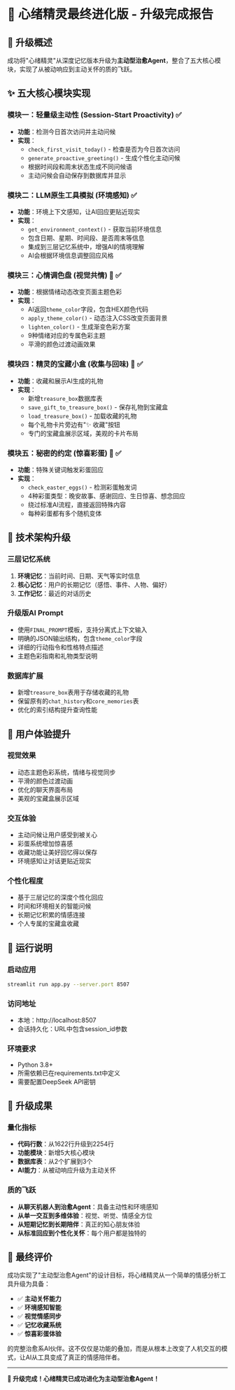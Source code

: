 # 🌟 心绪精灵最终进化版 - 升级完成报告

## 🎯 升级概述

成功将"心绪精灵"从深度记忆版本升级为**主动型治愈Agent**，整合了五大核心模块，实现了从被动响应到主动关怀的质的飞跃。

## ✨ 五大核心模块实现

### 模块一：轻量级主动性 (Session-Start Proactivity) ✅
- **功能**：检测今日首次访问并主动问候
- **实现**：
  - `check_first_visit_today()` - 检查是否为今日首次访问
  - `generate_proactive_greeting()` - 生成个性化主动问候
  - 根据时间段和周末状态生成不同问候语
  - 主动问候会自动保存到数据库并显示

### 模块二：LLM原生工具模拟 (环境感知) ✅
- **功能**：环境上下文感知，让AI回应更贴近现实
- **实现**：
  - `get_environment_context()` - 获取当前环境信息
  - 包含日期、星期、时间段、是否周末等信息
  - 集成到三层记忆系统中，增强AI的情境理解
  - AI会根据环境信息调整回应风格

### 模块三：心情调色盘 (视觉共情) 🎨 ✅
- **功能**：根据情绪动态改变页面主题色彩
- **实现**：
  - AI返回`theme_color`字段，包含HEX颜色代码
  - `apply_theme_color()` - 动态注入CSS改变页面背景
  - `lighten_color()` - 生成渐变色彩方案
  - 9种情绪对应的专属色彩主题
  - 平滑的颜色过渡动画效果

### 模块四：精灵的宝藏小盒 (收集与回味) 🎁 ✅
- **功能**：收藏和展示AI生成的礼物
- **实现**：
  - 新增`treasure_box`数据库表
  - `save_gift_to_treasure_box()` - 保存礼物到宝藏盒
  - `load_treasure_box()` - 加载收藏的礼物
  - 每个礼物卡片旁边有"✨ 收藏"按钮
  - 专门的宝藏盒展示区域，美观的卡片布局

### 模块五：秘密的约定 (惊喜彩蛋) 🤫 ✅
- **功能**：特殊关键词触发彩蛋回应
- **实现**：
  - `check_easter_eggs()` - 检测彩蛋触发词
  - 4种彩蛋类型：晚安故事、感谢回应、生日惊喜、想念回应
  - 绕过标准AI流程，直接返回特殊内容
  - 每种彩蛋都有多个随机变体

## 🧠 技术架构升级

### 三层记忆系统
1. **环境记忆**：当前时间、日期、天气等实时信息
2. **核心记忆**：用户的长期记忆（感悟、事件、人物、偏好）
3. **工作记忆**：最近的对话历史

### 升级版AI Prompt
- 使用`FINAL_PROMPT`模板，支持分离式上下文输入
- 明确的JSON输出结构，包含`theme_color`字段
- 详细的行动指令和性格特点描述
- 主题色彩指南和礼物类型说明

### 数据库扩展
- 新增`treasure_box`表用于存储收藏的礼物
- 保留原有的`chat_history`和`core_memories`表
- 优化的索引结构提升查询性能

## 🎨 用户体验提升

### 视觉效果
- 动态主题色彩系统，情绪与视觉同步
- 平滑的颜色过渡动画
- 优化的聊天界面布局
- 美观的宝藏盒展示区域

### 交互体验
- 主动问候让用户感受到被关心
- 彩蛋系统增加惊喜感
- 收藏功能让美好回忆得以保存
- 环境感知让对话更贴近现实

### 个性化程度
- 基于三层记忆的深度个性化回应
- 时间和环境相关的智能问候
- 长期记忆积累的情感连接
- 个人专属的宝藏盒收藏

## 🚀 运行说明

### 启动应用
```bash
streamlit run app.py --server.port 8507
```

### 访问地址
- 本地：http://localhost:8507
- 会话持久化：URL中包含session_id参数

### 环境要求
- Python 3.8+
- 所需依赖已在requirements.txt中定义
- 需要配置DeepSeek API密钥

## 🎉 升级成果

### 量化指标
- **代码行数**：从1622行升级到2254行
- **功能模块**：新增5大核心模块
- **数据库表**：从2个扩展到3个
- **AI能力**：从被动响应升级为主动关怀

### 质的飞跃
- **从聊天机器人到治愈Agent**：具备主动性和环境感知
- **从单一交互到多维体验**：视觉、听觉、情感全方位
- **从短期记忆到长期陪伴**：真正的知心朋友体验
- **从标准回应到个性化关怀**：每个用户都是独特的

## 🌟 最终评价

成功实现了"主动型治愈Agent"的设计目标，将心绪精灵从一个简单的情感分析工具升级为具备：

- ✅ **主动关怀能力**
- ✅ **环境感知智能**
- ✅ **视觉情感同步**
- ✅ **记忆收藏系统**
- ✅ **惊喜彩蛋体验**

的完整治愈系AI伙伴。这不仅仅是功能的叠加，而是从根本上改变了人机交互的模式，让AI从工具变成了真正的情感陪伴者。

---

**🎊 升级完成！心绪精灵已成功进化为主动型治愈Agent！**
